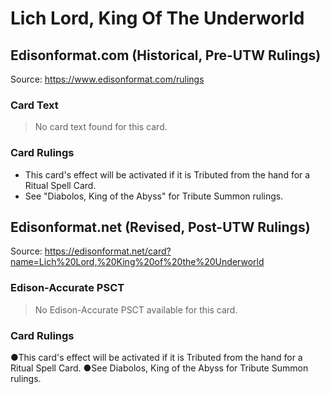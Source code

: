 # Lich Lord, King Of The Underworld

## Edisonformat.com (Historical, Pre-UTW Rulings)

Source: https://www.edisonformat.com/rulings

### Card Text

> No card text found for this card.

### Card Rulings

*   This card's effect will be activated if it is Tributed from the hand for a Ritual Spell Card.
*   See "Diabolos, King of the Abyss" for Tribute Summon rulings.

## Edisonformat.net (Revised, Post-UTW Rulings)

Source: https://edisonformat.net/card?name=Lich%20Lord,%20King%20of%20the%20Underworld

### Edison-Accurate PSCT

> No Edison-Accurate PSCT available for this card.

### Card Rulings

●This card's effect will be activated if it is Tributed from the hand for a Ritual Spell Card.
●See Diabolos, King of the Abyss for Tribute Summon rulings.
            